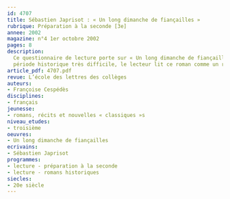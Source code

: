 ```yaml
---
id: 4707
title: Sébastien Japrisot : « Un long dimanche de fiançailles »
rubrique: Préparation à la seconde [3e]
annee: 2002
magazine: n°4 1er octobre 2002
pages: 8
description: 
  Ce questionnaire de lecture porte sur « Un long dimanche de fiançailles », de Sébastien Japrisot, publié en 1991, recommandé dans l’Accompagnement des programmes de troisième et  adapté au cinéma par Jean-Pierre Jeunet. Ce roman raconte les années que Mathilde passera à essayer de comprendre pourquoi et comment Jean, son fiancé, serait mort pendant la Première Guerre mondiale, plus précisément un dimanche de janvier 1917. Malgré son handicap – elle vit dans un fauteuil roulant –, Mathilde n’aura de cesse de rechercher et d’interroger tous ceux qui ont pu croiser le destin de Jean ou qui ont connu ces gens-là. Tout en apprenant beaucoup sur une
  période historique très difficile, le lecteur lit ce roman comme un roman policier.
article_pdf: 4707.pdf
revue: L’école des lettres des collèges
auteurs:
- Françoise Cespédès
disciplines:
- français
jeunesse:
- romans, récits et nouvelles « classiques »s
niveau_etudes:
- troisième
oeuvres:
- Un long dimanche de fiançailles
ecrivains:
- Sébastien Japrisot
programmes:
- lecture - préparation à la seconde
- lecture - romans historiques
siecles:
- 20e siècle
---
```

